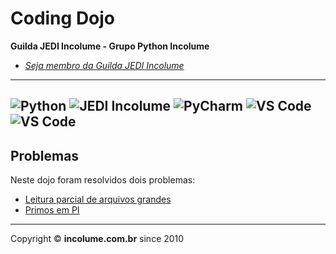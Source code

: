 # Coding Dojo

**Guilda JEDI Incolume - Grupo Python Incolume**

- _[Seja membro da Guilda JEDI Incolume](https://discord.gg/eBNamXVtBW)_

---
![Python](https://img.shields.io/badge/Python-512BD4?style=flat&logo=python&logoColor=yellow)
![JEDI Incolume](https://img.shields.io/badge/incolume-JEDI-blue?style=flat)
![PyCharm](https://img.shields.io/badge/PyCharm-AABBCC?style=flat)
![VS Code](https://img.shields.io/badge/VScode-AABBCC?style=flat&logo=visualstudiocode&logoColor=white)
![VS Code](https://img.shields.io/badge/CodeSpace-AABBCC?style=flat&logo=visualstudiocode&logoColor=white)
---

## Problemas

Neste dojo foram resolvidos dois problemas:

- [Leitura parcial de arquivos grandes](big_files.md)
- [Primos em PI](primos_em_pi.md)

---

Copyright &copy; **incolume.com.br** since 2010
